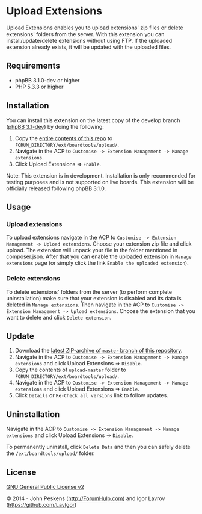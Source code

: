 Upload Extensions
=================

Upload Extensions enables you to upload extensions' zip files or delete extensions' folders from the server.
With this extension you can install/update/delete extensions without using FTP. If the uploaded extension already exists, it will be updated with the uploaded files.

## Requirements
* phpBB 3.1.0-dev or higher
* PHP 5.3.3 or higher

## Installation
You can install this extension on the latest copy of the develop branch ([phpBB 3.1-dev](https://github.com/phpbb/phpbb3)) by doing the following:

1. Copy the [entire contents of this repo](https://github.com/BoardTools/upload/archive/master.zip) to `FORUM_DIRECTORY/ext/boardtools/upload/`.
2. Navigate in the ACP to `Customise -> Extension Management -> Manage extensions`.
3. Click Upload Extensions => `Enable`.

Note: This extension is in development. Installation is only recommended for testing purposes and is not supported on live boards. This extension will be officially released following phpBB 3.1.0.

## Usage
### Upload extensions
To upload extensions navigate in the ACP to `Customise -> Extension Management -> Upload extensions`.
Choose your extension zip file and click upload. The extension will unpack your file in the folder mentioned in composer.json. After that you can enable the uploaded extension in `Manage extensions` page (or simply click the link `Enable the uploaded extension`).

### Delete extensions
To delete extensions' folders from the server (to perform complete uninstallation) make sure that your extension is disabled and its data is deleted in `Manage extensions`.
Then navigate in the ACP to `Customise -> Extension Management -> Upload extensions`.
Choose the extension that you want to delete and click `Delete extension`.

## Update
1. Download the [latest ZIP-archive of `master` branch of this repository](https://github.com/BoardTools/upload/archive/master.zip).
2. Navigate in the ACP to `Customise -> Extension Management -> Manage extensions` and click Upload Extensions => `Disable`.
3. Copy the contents of `upload-master` folder to `FORUM_DIRECTORY/ext/boardtools/upload/`.
4. Navigate in the ACP to `Customise -> Extension Management -> Manage extensions` and click Upload Extensions => `Enable`.
5. Click `Details` or `Re-Check all versions` link to follow updates.

## Uninstallation
Navigate in the ACP to `Customise -> Extension Management -> Manage extensions` and click Upload Extensions => `Disable`.

To permanently uninstall, click `Delete Data` and then you can safely delete the `/ext/boardtools/upload/` folder.

## License
[GNU General Public License v2](http://opensource.org/licenses/GPL-2.0)

© 2014 - John Peskens (http://ForumHulp.com) and Igor Lavrov (https://github.com/LavIgor)